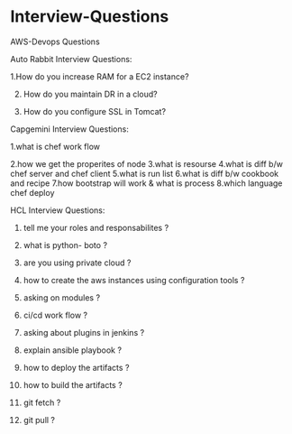 # Interview-Questions
AWS-Devops Questions


Auto Rabbit Interview Questions:

1.How do you increase RAM for a EC2 instance?

2. How do you maintain DR in a cloud?

3. How do you configure  SSL in Tomcat?


Capgemini Interview Questions:






1.what is chef work flow

2.how we get the properites of node
3.what is resourse
4.what is diff b/w chef server and chef client
5.what is run list
6.what is diff b/w cookbook and recipe
7.how bootstrap will work & what is process
8.which language chef deploy


HCL Interview Questions:

1) tell me your roles and responsabilites ?

2) what is python- boto ?
 
3) are you using private cloud ?
 
4) how to create the aws instances using configuration tools ?
 
5) asking on modules ?
 
6) ci/cd work flow ?
 
7)  asking about plugins in jenkins ?
 
8) explain ansible playbook ?
 
9) how to deploy the artifacts ?
 
10)  how to build the artifacts ?
 
11) git fetch ?
 
12) git pull ?
